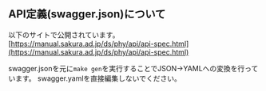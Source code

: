 ## API定義(swagger.json)について

以下のサイトで公開されています。
[https://manual.sakura.ad.jp/ds/phy/api/api-spec.html](https://manual.sakura.ad.jp/ds/phy/api/api-spec.html)

swagger.jsonを元に`make gen`を実行することでJSON->YAMLへの変換を行っています。
swagger.yamlを直接編集しないでください。